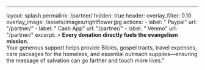---
layout: splash
permalink: /partner/
hidden: true
header:
  overlay_filter: 0.10
  overlay_image: /assets/images/rightflower.jpg
  actions:
    - label: "<i class='fas fa-dollar-sign'></i> Paypal"
      url: "/partner/"
    - label: "<i class='fas fa-dollar-sign'></i> Cash App"
      url: "/partner/"
    - label: "<i class='fas fa-dollar-sign'></i> Venmo"
      url: "/partner/"
excerpt: >
**Every donation directly fuels the evangelism mission.** <br>Your generous support helps provide Bibles, gospel tracts, travel expenses, care packages for the homeless, and essential outreach supplies—ensuring the message of salvation can go farther and touch more lives."
